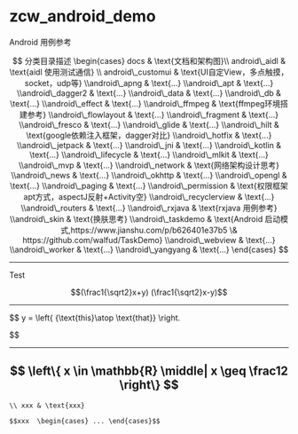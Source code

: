 # zcw_android\_demo
Android 用例参考





$$
分类目录描述  \begin{cases} docs & \text{文档和架构图}\\ android\_aidl & \text{aidl 使用测试通信} \\ android\_customui & \text{UI自定View，多点触摸，socket，udp等} \\android\_apng & \text{...} \\android\_apt & \text{...} \\android\_dagger2 & \text{...} \\android\_data & \text{...} \\android\_db & \text{...} \\android\_effect & \text{...} \\android\_ffmpeg & \text{ffmpeg环境搭建参考} \\android\_flowlayout & \text{...} \\android\_fragment & \text{...} \\android\_fresco & \text{...} \\android\_glide & \text{...} \\android\_hilt & \text{google依赖注入框架，dagger对比} \\android\_hotfix & \text{...} \\android\_jetpack & \text{...} \\android\_jni & \text{...} \\android\_kotlin & \text{...} \\android\_lifecycle & \text{...} \\android\_mlkit & \text{...} \\android\_mvp & \text{...} \\android\_network & \text{网络架构设计思考} \\android\_news & \text{...} \\android\_okhttp & \text{...} \\android\_opengl & \text{...} \\android\_paging & \text{...} \\android\_permission & \text{权限框架apt方式，aspectJ反射+Activity空} \\android\_recyclerview & \text{...} \\android\_routers & \text{...} \\android\_rxjava & \text{rxjava 用例参考} \\android\_skin & \text{换肤思考} \\android\_taskdemo & \text{Android 启动模式,https://www.jianshu.com/p/b626401e37b5 \&
https://github.com/walfud/TaskDemo} \\android\_webview & \text{...} \\android\_worker & \text{...} \\android\_yangyang & \text{...}
\end{cases}
$$

---


Test

$$(\frac1{\sqrt2}x+y) (\frac1{\sqrt2}x-y)$$

---
$$
y  =  \left\{  {\text{this}\atop
     \text{that}}  \right.
     
$$

---

$$
\left\{  x \in \mathbb{R} \middle| x \geq \frac12  \right\}
$$
---
`\\ xxx & \text{xxx}`

`$$xxx  \begin{cases} ... \end{cases}$$`